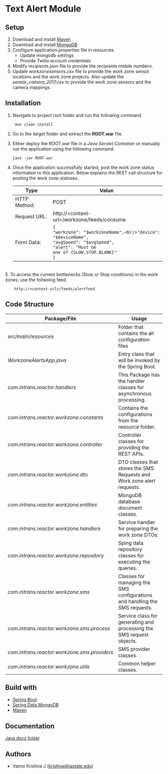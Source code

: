 # Text Alert Module

## Setup
1. Download and install [Maven](https://maven.apache.org/install.html) 
2. Download and install [MongoDB](https://docs.mongodb.com/manual/installation/)
3. Configure application.properties file in resources.
	* Update mongodb settings
	* Provide Twilio account credentials
4. Modify *recipients.json* file to provide the recipients mobile numbers.
5. Update *workzonesensors.csv* file to provide the work zone sensor locations and the work zone projects. Also update the *sensor_camera_2017.csv* to provide the work zone sensors and the camera mappings.

## Installation
1. Navigate to project root folder and run the following command 

  		mvn clean install
 2. Go to the *target* folder and extract the **ROOT.war** file.
 3. Either deploy the *ROOT.war* file in a *Java Servlet Container* or manually run the application using the following command.
 
 		java -jar ROOT.war
4. Once the application successfully started, post the work zone status information to this application. Below explains the REST call structure for posting the work zone statuses.

    Type |Value
    ---|---
    HTTP Method:| POST 
    Request URL: |http://\<context-url>/workzone/feeds/consume
	Form Data:|<code>{<br/>"workzone": "$workzoneName",<br/>"device": "$deviceName",<br/>"avgSpeed": "$avgSpeed",<br/>"alert": "Must be one of {SLOW,STOP,BLANK}"<br/>}</code>
    
<br/>
5. To access the current bottlenecks (Slow or Stop conditions) in the work zones, use the follwoing feed.

		http://<context-url>/feeds/alertfeed
## Code Structure

Package/File| Usage
---|---
*src/main/resources*| Folder that contains the all configuration files
*WorkzoneAlertsApp.java*| Entry class that will be invoked by the Spring Boot.
*com.intrans.reactor.handlers*| This Package has the handler classes for asynchronous processing.
*com.intrans.reactor.workzone.constants*| Contains the configurations from the resource folder.
*com.intrans.reactor.workzone.controller*| Controller classes for providing the REST APIs.
*com.intrans.reactor.workzone.dto*| DTO classes that stores the SMS Requests and Work zone alert requests.
*com.intrans.reactor.workzone.entities*| MongoDB database document classes.
*com.intrans.reactor.workzone.handlers*| Service handler for preparing the work zone DTOs.
*com.intrans.reactor.workzone.repository*| Sping data repository classes for executing the queries.
*com.intrans.reactor.workzone.sms*| Classes for managing the SMS configurations and handling the SMS requests.
*com.intrans.reactor.workzone.sms.process*| Service class for generating and processing the SMS request objects.
*com.intrans.reactor.workzone.sms.providers*| SMS provider classes.
*com.intrans.reactor.workzone.utils*| Common helper classes.

## Build with
* [Spring Boot](https://projects.spring.io/spring-boot/)
* [Spring Data MongoDB](https://projects.spring.io/spring-data-mongodb/)
* [Maven](https://maven.apache.org)

## Documentation
[Java docs folder](doc/)

## Authors
- Vamsi Krishna J (krishnaj@iastate.edu)
